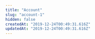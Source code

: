 ```yaml
---
title: "Account"
slug: "account-1"
hidden: false
createdAt: "2019-12-24T00:49:31.616Z"
updatedAt: "2019-12-24T00:49:31.616Z"
---
```

